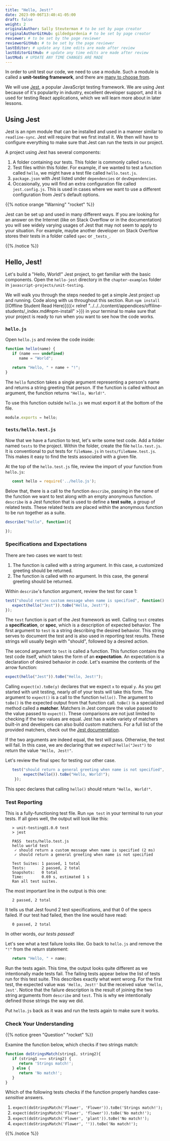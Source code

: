```yaml
---
title: "Hello, Jest!"
date: 2023-09-06T13:40:41-05:00
draft: false
weight: 2
originalAuthor: Sally Steuterman # to be set by page creator
originalAuthorGitHub: gildedgardenia # to be set by page creator
reviewer: # to be set by the page reviewer
reviewerGitHub: # to be set by the page reviewer
lastEditor: # update any time edits are made after review
lastEditorGitHub: # update any time edits are made after review
lastMod: # UPDATE ANY TIME CHANGES ARE MADE
---
```


In order to unit test our code, we need to use a module. Such a module is called a **unit-testing framework**, and there are [many to choose from](https://en.wikipedia.org/wiki/List_of_unit_testing_frameworks#JavaScript).

We will use [Jest](https://jestjs.io/), a popular JavaScript testing framework. We are using Jest because of it's popularity in industry, excellent developer support, and it is used for testing React applications, which we will learn more about in later lessons.

## Using Jest


Jest is an npm module that can be installed and used in a manner similar to
`readline-sync`. Jest will require that we first install it. We then will have to configure everything to make sure that Jest can run the tests in our project.

A project using Jest has several components:

1. A folder containing our tests. This folder is commonly called `tests`.
1. Test files within this folder. For example, if we wanted to test a function called `hello`, we might have a test file called `hello.test.js`.
1. `package.json` with Jest listed under `dependencies` or `devDependencies`.
1. Occasionally, you will find an extra configuration file called `jest.config.js`. This is used in cases where we want to use a different configuration from Jest's default options.

{{% notice orange "Warning" "rocket" %}}

   Jest can be set up and used in many different ways. If you are looking for an answer on the Internet (like on Stack Overflow or in the documentation) you will see widely varying usages of Jest that may not seem to apply to your situation. For example, maybe another developer on Stack Overflow stores their tests in a folder called `spec` or `_tests_`. 

{{% /notice %}}

## Hello, Jest!

Let's build a "Hello, World!" Jest project, to get familiar with the basic components. Open the `hello-jest` directory in the `chapter-examples` folder in `javascript-projects/unit-testing`.

We will walk you through the steps needed to get a simple Jest project up and running. Code along with us throughout this section. Run `npm install` [(Offline Student Read Here)]({{< relref "../../../content/appendices/offiline-students/_index.md#npm-install" >}}) in your terminal to make sure that your project is ready to run when you want to see how the code works.

### `hello.js`

Open `hello.js` and review the code inside:

```js {linenos=table}
function hello(name) {
   if (name === undefined)
      name = "World";

   return "Hello, " + name + "!";
}
```

The `hello` function takes a single argument representing a person's name and returns a string greeting that person. If the function is called without an argument, the function returns `"Hello, World!"`.

To use this function outside `hello.js` we must export it at the bottom of the file.

```js
module.exports = hello;
```

### `tests/hello.test.js`

Now that we have a function to test, let's write some test code. Add a folder named `tests` to the project. Within the folder, create the file `hello.test.js`. It is conventional to put tests for `fileName.js` in `tests/fileName.test.js`. This makes it easy to find the tests associated with a given file.

At the top of the `hello.test.js` file, review the import of your function from `hello.js`:

```js {linenos=table}
   const hello = require('../hello.js');
```

Below that, there is a call to the function `describe`, passing in the name of the function we want to test along with an empty anonymous function. `describe` is a Jest function that is used to define a **test suite**, a group of related tests. These related tests are placed *within* the anonymous function to be run together as a suite.

```js
describe("hello", function(){

});
```

### Specifications and Expectations

There are two cases we want to test:

1. The function is called with a string argument. In this case, a customized greeting should be returned.
1. The function is called with no argument. In this case, the general greeting should be returned.

Within `describe`'s function argument, review the test for case 1:

```js {linenos=true}
test("should return custom message when name is specified", function() {
   expect(hello("Jest")).toBe("Hello, Jest!");
});
```

The `test` function is part of the Jest framework as well. Calling `test` creates a **specification**, or **spec**, which is a description of expected behavior. The first argument to `test` is a string describing the desired behavior. This string serves to document the test and is also used in reporting test results. These strings will usually begin with "should", followed by a desired action.

The second argument to `test` is called a  function. This function contains the test code itself, which takes the form of an **expectation**. An expectation is a declaration of desired behavior *in code*. Let's examine the contents of the arrow function:

```js
expect(hello("Jest")).toBe("Hello, Jest!");
```

Calling `expect(x).toBe(y)` declares that we expect `x` to equal `y`.
As you get started with unit testing, nearly *all* of your tests will take this form.
The argument to `expect()` is a call to the function `hello()`. The argument to `toBe()` is the expected output from that function call. 
`toBe()` is a specialized method called a **matcher**. Matchers in Jest compare the value passed to the value passed to `expect()`.
These comparisons are not just limited to checking if the two values are equal. Jest has a wide variety of matchers built-in and developers can also build custom matchers.
For a full list of the provided matchers, check out the [Jest documentation](https://jestjs.io/docs/using-matchers).

If the two arguments are indeed equal, the test will pass. Otherwise, the test will fail. In this case, we are declaring that we *expect* `hello("Jest")` to return the value `"Hello, Jest!"`.

Let's review the final spec for testing our other case.

```js
   test("should return a general greeting when name is not specified", function(){
        expect(hello()).toBe("Hello, World!");
    });
```

This spec declares that calling ``hello()`` should return ``"Hello, World!"``.

### Test Reporting

This is a fully-functioning test file. Run `npm test` in your terminal to run your tests. If all goes well, the output will look like this:

```console {linenos=table}
   > unit-testing@1.0.0 test
   > jest

   PASS  tests/hello.test.js
   hello world test
    ✓ should return a custom message when name is specified (2 ms)
    ✓ should return a general greeting when name is not specified

   Test Suites: 1 passed, 1 total
   Tests:       2 passed, 2 total
   Snapshots:   0 total
   Time:        0.69 s, estimated 1 s
   Ran all test suites.
```

The most important line in the output is this one:

```console
   2 passed, 2 total
```

It tells us that Jest found 2 test specifications, and that 0 of the specs failed. If our test had failed, then the line would have read:

```console
   0 passed, 2 total
```

In other words, *our tests passed!* 

Let's see what a test failure looks like. Go back to `hello.js` and remove the `"!"` from the return statement:

```js
   return "Hello, " + name;
```

Run the tests again. This time, the output looks quite different as we intentionally made tests fail. The failing tests appear below the list of tests run for this test suite. This
describes exactly what went wrong. For the first test, the expected value was `'Hello, Jest!'` but the received value `'Hello, Jest'`.
Notice that the failure description is the result of joining the two string arguments from `describe` and `test`.
This is why we intentionally defined those strings the way we did.

Put `hello.js` back as it was and run the tests again to make sure it works.

### Check Your Understanding

{{% notice green "Question" "rocket" %}}

   Examine the function below, which checks if two strings match:

   ```js {linenos=table}
   function doStringsMatch(string1, string2){
      if (string1 === string2) {
         return 'Strings match!';
      } else {
         return 'No match!';
      }
   }
   ```

   Which of the following tests checks if the function properly handles
   case-*sensitive* answers.

   1. `expect(doStringsMatch('Flower', 'Flower')).toBe('Strings match!');`
   1. `expect(doStringsMatch('Flower', 'flower')).toBe('No match!');`
   1. `expect(doStringsMatch('Flower', 'plant')).toBe('No match!');`
   1. `expect(doStringsMatch('Flower', '')).toBe('No match!');`

{{% /notice %}}

<!-- 1 -->